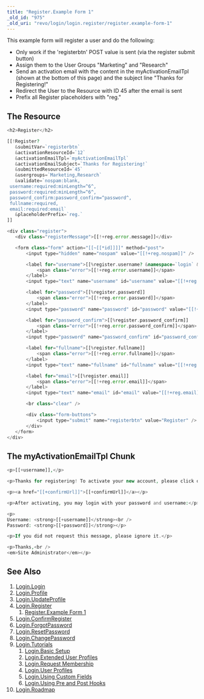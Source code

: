 ```yaml
---
title: "Register.Example Form 1"
_old_id: "975"
_old_uri: "revo/login/login.register/register.example-form-1"
---
```


This example form will register a user and do the following:

- Only work if the 'registerbtn' POST value is sent (via the register submit button)
- Assign them to the User Groups "Marketing" and "Research"
- Send an activation email with the content in the myActivationEmailTpl (shown at the bottom of this page) and the subject line "Thanks for Registering!"
- Redirect the User to the Resource with ID 45 after the email is sent
- Prefix all Register placeholders with "reg."

## The Resource

 ``` php
<h2>Register</h2>

[[!Register?
    &submitVar=`registerbtn`
    &activationResourceId=`12`
    &activationEmailTpl=`myActivationEmailTpl`
    &activationEmailSubject=`Thanks for Registering!`
    &submittedResourceId=`45`
    &usergroups=`Marketing,Research`
    &validate=`nospam:blank,
  username:required:minLength=^6^,
  password:required:minLength=^6^,
  password_confirm:password_confirm=^password^,
  fullname:required,
  email:required:email`
    &placeholderPrefix=`reg.`
]]

<div class="register">
    <div class="registerMessage">[[!+reg.error.message]]</div>

    <form class="form" action="[[~[[*id]]]]" method="post">
        <input type="hidden" name="nospam" value="[[!+reg.nospam]]" />

        <label for="username">[[%register.username? &namespace=`login` &topic=`register`]]
            <span class="error">[[!+reg.error.username]]</span>
        </label>
        <input type="text" name="username" id="username" value="[[!+reg.username]]" />

        <label for="password">[[%register.password]]
            <span class="error">[[!+reg.error.password]]</span>
        </label>
        <input type="password" name="password" id="password" value="[[!+reg.password]]" />

        <label for="password_confirm">[[%register.password_confirm]]
            <span class="error">[[!+reg.error.password_confirm]]</span>
        </label>
        <input type="password" name="password_confirm" id="password_confirm" value="[[!+reg.password_confirm]]" />

        <label for="fullname">[[%register.fullname]]
            <span class="error">[[!+reg.error.fullname]]</span>
        </label>
        <input type="text" name="fullname" id="fullname" value="[[!+reg.fullname]]" />

        <label for="email">[[%register.email]]
            <span class="error">[[!+reg.error.email]]</span>
        </label>
        <input type="text" name="email" id="email" value="[[!+reg.email]]" />

        <br class="clear" />

        <div class="form-buttons">
            <input type="submit" name="registerbtn" value="Register" />
        </div>
    </form>
</div>
```

## The myActivationEmailTpl Chunk

 ``` php
<p>[[+username]],</p>

<p>Thanks for registering! To activate your new account, please click on the following link:</p>

<p><a href="[[+confirmUrl]]">[[+confirmUrl]]</a></p>

<p>After activating, you may login with your password and username:</p>

<p>
Username: <strong>[[+username]]</strong><br />
Password: <strong>[[+password]]</strong></p>

<p>If you did not request this message, please ignore it.</p>

<p>Thanks,<br />
<em>Site Administrator</em></p>
```

## See Also

1. [Login.Login](extras/login/login.login)
2. [Login.Profile](extras/login/login.profile)
3. [Login.UpdateProfile](extras/login/login.updateprofile)
4. [Login.Register](extras/login/login.register)
   1. [Register.Example Form 1](extras/login/login.register/register.example-form-1)
5. [Login.ConfirmRegister](extras/login/login.confirmregister)
6. [Login.ForgotPassword](extras/login/login.forgotpassword)
7. [Login.ResetPassword](extras/login/login.resetpassword)
8. [Login.ChangePassword](extras/login/login.changepassword)
9. [Login.Tutorials](extras/login/login.tutorials)
   1. [Login.Basic Setup](extras/login/login.tutorials/login.basic-setup)
   2. [Login.Extended User Profiles](extras/login/login.tutorials/login.extended-user-profiles)
   3. [Login.Request Membership](extras/login/login.tutorials/login.request-membership)
   4. [Login.User Profiles](extras/login/login.tutorials/login.user-profiles)
   5. [Login.Using Custom Fields](extras/login/login.tutorials/login.using-custom-fields)
   6. [Login.Using Pre and Post Hooks](extras/login/login.tutorials/login.using-pre-and-post-hooks)
10. [Login.Roadmap](extras/login/login.roadmap)
